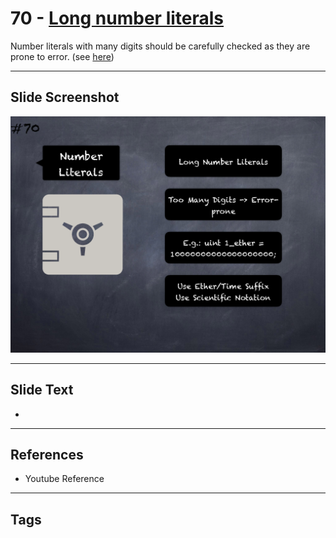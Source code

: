 # 70 - [Long number literals](Long%20number%20literals.md)

 Number literals with many digits should be carefully checked as they are prone to error. (see [here](https://github.com/crytic/slither/wiki/Detector-Documentation#too-many-digits))
___
## Slide Screenshot
![070.png](../images/pitfalls_and_best_practices101/070.png)
___
## Slide Text
- 
___
## References
- Youtube Reference
___
## Tags